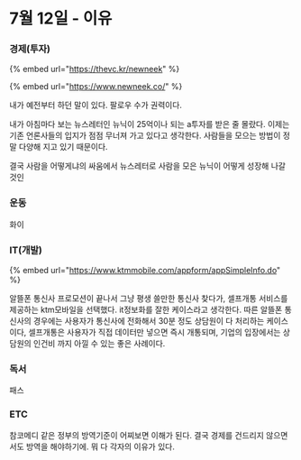 # 7월 12일 - 이유

### 경제\(투자\)

{% embed url="https://thevc.kr/newneek" %}

{% embed url="https://www.newneek.co/" %}

내가 예전부터 하던 말이 있다. 팔로우 수가 권력이다.

내가 아침마다 보는 뉴스레터인 뉴닉이 25억이나 되는 a투자를 받은 줄 몰랐다. 이제는 기존 언론사들의 입지가 점점 무너져 가고 있다고 생각한다. 사람들을 모으는 방법이 정말 다양해 지고 있기 때문이다.

결국 사람을 어떻게냐의 싸움에서 뉴스레터로 사람을 모은 뉴닉이 어떻게 성장해 나갈 것인

### 운동

화이

### IT\(개발\)

{% embed url="https://www.ktmmobile.com/appform/appSimpleInfo.do" %}

알뜰폰 통신사 프로모션이 끝나서 그냥 평생 쓸만한 통신사 찾다가, 셀프개통 서비스를 제공하는 ktm모바일을 선택했다. it정보화를 잘한 케이스라고 생각한다. 따른 알뜰폰 통신사의 경우에는 사용자가 통신사에 전화해서 30분 정도 상담원이 다 처리하는 케이스이다, 셀프개통은 사용자가 직접 데이터만 넣으면 즉시 개통되며, 기업의 입장에서는 상담원의 인건비 까지 아낄 수 있는 좋은 사례이다.

### 독서

패스  

### ETC

참코메디 같은 정부의 방역기준이 어찌보면 이해가 된다. 결국 경제를 건드리지 않으면서도 방역을 해야하기에. 뭐 다 각자의 이유가 있다.

